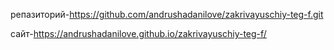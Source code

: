 репазиторий-https://github.com/andrushadanilove/zakrivayuschiy-teg-f.git

сайт-https://andrushadanilove.github.io/zakrivayuschiy-teg-f/